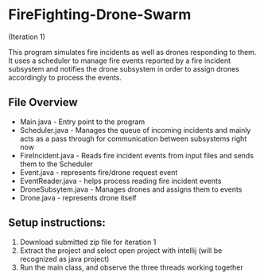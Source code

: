 # FireFighting-Drone-Swarm

(Iteration 1)

This program simulates fire incidents as well as drones responding to them. It uses a scheduler to manage fire events reported by a fire incident subsystem and notifies the drone subsystem in order to assign drones accordingly to process the events.

## File Overview

- Main.java - Entry point to the program
- Scheduler.java - Manages the queue of incoming incidents and mainly acts as a pass through for communication between subsystems right now
- FireIncident.java - Reads fire incident events from input files and sends them to the Scheduler
- Event.java - represents fire/drone request event
- EventReader.java - helps process reading fire incident events
- DroneSubsytem.java - Manages drones and assigns them to events
- Drone.java - represents drone itself 

## Setup instructions:

1. Download submitted zip file for iteration 1
2. Extract the project and select open project with intellij (will be recognized as java project)
3. Run the main class, and observe the three threads working together
